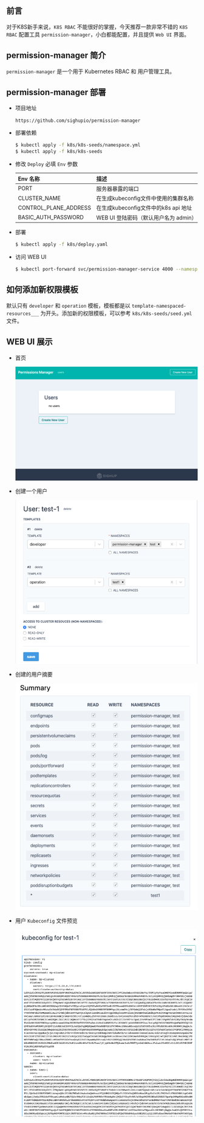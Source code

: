 ## 前言

对于K8S新手来说，`K8S RBAC` 不能很好的掌握，今天推荐一款非常不错的 `K8S RBAC` 配置工具 `permission-manager`，小白都能配置，并且提供 `Web UI` 界面。

## permission-manager 简介

`permission-manager` 是一个用于 Kubernetes RBAC 和 用户管理工具。

## permission-manager 部署

- 项目地址

    `https://github.com/sighupio/permission-manager`

- 部署依赖

    ```bash
    $ kubectl apply -f k8s/k8s-seeds/namespace.yml
    $ kubectl apply -f k8s/k8s-seeds
    ```

- 修改 `Deploy` 必填 `Env` 参数

    Env 名称 | 描述
    ---|---
    PORT | 服务器暴露的端口
    CLUSTER_NAME | 在生成kubeconfig文件中使用的集群名称
    CONTROL_PLANE_ADDRESS | 在生成kubeconfig文件中的k8s api 地址
    BASIC_AUTH_PASSWORD | WEB UI 登陆密码（默认用户名为 admin）

- 部署

    ```bash
    $ kubectl apply -f k8s/deploy.yaml
    ```

- 访问 WEB UI

    ```bash
    $ kubectl port-forward svc/permission-manager-service 4000 --namespace permission-manager
    ```

## 如何添加新权限模板

默认只有 `developer` 和 `operation` 模板，模板都是以 `template-namespaced-resources___` 为开头。添加新的权限模板，可以参考 `k8s/k8s-seeds/seed.yml` 文件。

## WEB UI 展示

- 首页

    ![](/img/first-page.png)

- 创建一个用户

    ![](/img/permission-manager-2.png)

- 创建的用户摘要

    ![](/img/permission-manager-3.png)

- 用户 `Kubeconfig` 文件预览

    ![](/img/permission-manager-4.png)